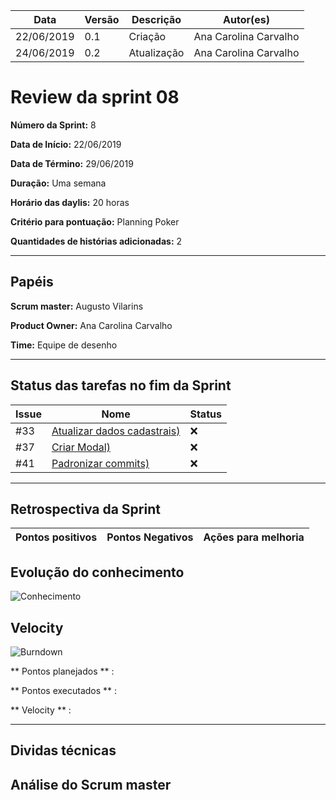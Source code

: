 | **Data** | **Versão** | **Descrição** | **Autor(es)** |
|---|---|---|---|
| 22/06/2019 | 0.1 | Criação | Ana Carolina Carvalho |
| 24/06/2019 | 0.2 | Atualização | Ana Carolina Carvalho |

# Review da sprint 08
**Número da Sprint:** 8

**Data de Início:** 22/06/2019

**Data de Término:** 29/06/2019

**Duração:** Uma semana

**Horário das daylis:** 20 horas

**Critério para pontuação:** Planning Poker

**Quantidades de histórias adicionadas:** 2

----

## Papéis

**Scrum master:** Augusto Vilarins

**Product Owner:** Ana Carolina Carvalho

**Time:** Equipe de desenho

----


## Status das tarefas no fim da Sprint

|Issue|Nome|Status|
|-----|----|-----|
|#33|[Atualizar dados cadastrais)](https://github.com/conosco/conosco-api/issues/33)| :x: |
|#37|[Criar Modal)](https://github.com/conosco/conosco-api/issues/54)| :x: |
|#41|[Padronizar commits)](https://github.com/conosco/conosco-api/issues/41)| :x: |


----

## Retrospectiva da Sprint

|Pontos positivos|Pontos Negativos|Ações para melhoria|
|------|------------|----------|


## Evolução do conhecimento

![Conhecimento]()

## Velocity

![Burndown]()

** Pontos planejados ** :

** Pontos executados ** :

** Velocity ** :

----

## Dividas técnicas



## Análise do Scrum master
